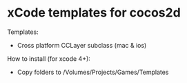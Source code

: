xCode templates for cocos2d
==============

Templates:

* Cross platform CCLayer subclass (mac & ios)

How to install (for xcode 4+):

* Copy folders to /Volumes/Projects/Games/Templates

